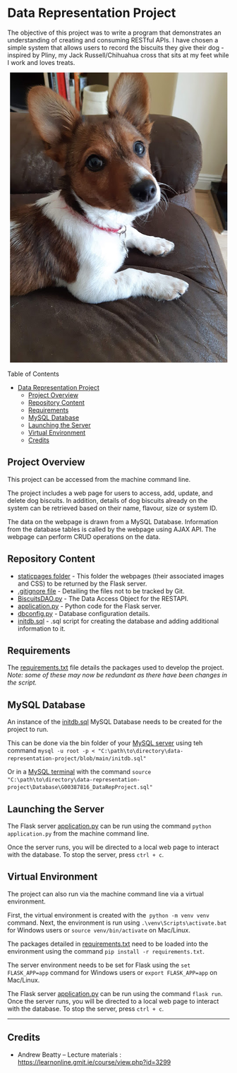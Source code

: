 # Data Representation Project

The objective of this project was to write a program that demonstrates an understanding of creating and consuming RESTful APIs. 
I have chosen a simple system that allows users to record the biscuits they give their dog - inspired by Pliny, my Jack Russell/Chihuahua cross that sits at my feet while I work and loves treats.

<p align="center">
  <img src="https://github.com/SharonNicG/data-representation-project/blob/main/Pliny_JR.jpg", width=\"450\/>
</p>

Table of Contents
- [Data Representation Project](#data-representation-project)
  - [Project Overview](#project-overview)
  - [Repository Content](#repository-content)
  - [Requirements](#requirements)
  - [MySQL Database](#mysql-database)
  - [Launching the Server](#launching-the-server)
  - [Virtual Environment](#virtual-environment)
  - [Credits](#credits)

## Project Overview
This project can be accessed from the machine command line.

The project includes a web page for users to access, add, update, and delete dog biscuits. In addition, details of dog biscuits already on the system can be retrieved based on their name, flavour, size or system ID.

The data on the webpage is drawn from a MySQL Database. Information from the database tables is called by the webpage using AJAX API. The webpage can perform CRUD operations on the data.

## Repository Content

 - [staticpages folder](https://github.com/SharonNicG/data-representation-project/tree/main/staticpages) - This folder the webpages (their associated images and CSS) to be returned by the Flask server.
 - [.gitignore file](https://github.com/SharonNicG/data-representation-project/blob/main/.gitignore) - Detailing the files not to be tracked by Git.
 - [BiscuitsDAO.py](https://github.com/SharonNicG/data-representation-project/blob/main/BiscuitsDAO.py) - The Data Access Object for the RESTAPI.
 - [application.py](https://github.com/SharonNicG/data-representation-project/blob/main/application.py) - Python code for the Flask server.
 - [dbconfig.py](https://github.com/SharonNicG/data-representation-project/blob/main/dbconfig.py) - Database configuration details.
 - [initdb.sql](https://github.com/SharonNicG/data-representation-project/blob/main/initdb.sql) - .sql script for creating the database and adding additional information to it.

## Requirements
The [requirements.txt](https://github.com/SharonNicG/data-representation-project/blob/main/requirements.txt) file details the packages used to develop the project. *Note: some of these may now be redundant as there have been changes in the script.*


## MySQL Database
An instance of the [initdb.sql](https://github.com/SharonNicG/data-representation-project/blob/main/initdb.sql) MySQL Database needs to be created for the project to run.

This can be done via the bin folder of your [MySQL server](https://dev.mysql.com/downloads/mysql/) using teh command `mysql -u root -p < "C:\path\to\directory\data-representation-project/blob/main/initdb.sql"`

Or in a [MySQL terminal](https://dev.mysql.com/doc/mysql-getting-started/en/) with the command `source "C:\path\to\directory\data-representation-project\Database\G00387816_DataRepProject.sql"`

## Launching the Server
The Flask server [application.py](https://github.com/SharonNicG/data-representation-project/blob/main/application.py) can be run using the command `python application.py` from the machine command line.

Once the server runs, you will be directed to a local web page to interact with the database. To stop the server, press `ctrl + c`.

## Virtual Environment

The project can also run via the machine command line via a virtual environment.

First, the virtual environment is created with the` python -m venv venv` command. Next, the environment is run using `.\venv\Scripts\activate.bat` for Windows users or `source venv/bin/activate` on Mac/Linux.

The packages detailed in [requirements.txt](https://github.com/SharonNicG/data-representation-project/blob/main/requirements.txt) need to be loaded into the environment using the command `pip install -r requirements.txt`.

The server environment needs to be set for Flask using the `set FLASK_APP=app` command for Windows users or `export FLASK_APP=app` on Mac/Linux.

The Flask server [application.py](https://github.com/SharonNicG/data-representation-project/blob/main/application.py) can be run using the command `flask run`. Once the server runs, you will be directed to a local web page to interact with the database. To stop the server, press `ctrl + c`.

***

## Credits
 - Andrew Beatty – Lecture materials : https://learnonline.gmit.ie/course/view.php?id=3299
